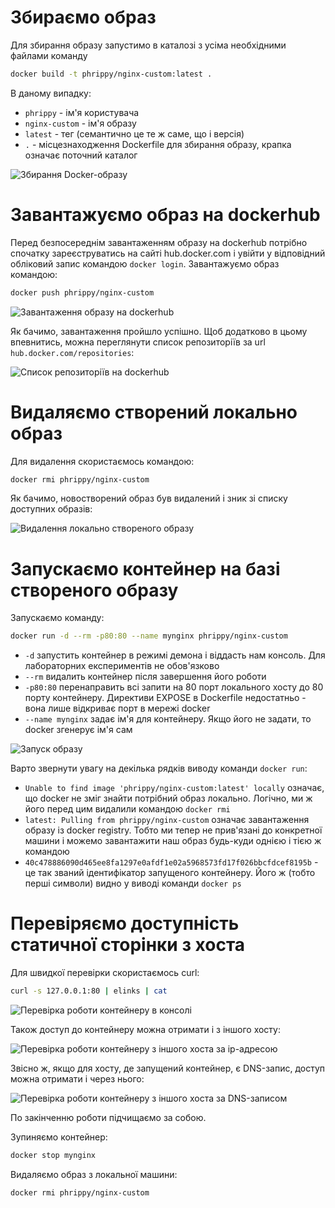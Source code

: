 # Збираємо образ

Для збирання образу запустимо в каталозі з усіма необхідними файлами команду

```bash
docker build -t phrippy/nginx-custom:latest .
```

В даному випадку:
* `phrippy` - ім'я користувача
* `nginx-custom` - ім'я образу
* `latest` - тег (семантично це те ж саме, що і версія)
* `.` - місцезнаходження Dockerfile для збирання образу, крапка означає поточний каталог

![Збирання Docker-образу](docker_build.png)

# Завантажуємо образ на dockerhub

Перед безпосереднім завантаженням образу на dockerhub потрібно спочатку зареєструватись на сайті hub.docker.com і увійти у відповідний обліковий запис командою `docker login`. Завантажуємо образ командою:

```bash
docker push phrippy/nginx-custom
```

![Завантаження образу на dockerhub](docker_push.png)

Як бачимо, завантаження пройшло успішно. Щоб додатково в цьому впевнитись, можна переглянути список репозиторіїв за url `hub.docker.com/repositories`:

![Список репозиторіїв на dockerhub](docker_push_web.png)

# Видаляємо створений локально образ

Для видалення скористаємось командою:

```bash
docker rmi phrippy/nginx-custom
```

Як бачимо, новостворений образ був видалений і зник зі списку доступних образів:

![Видалення локально створеного образу](docker_delete_image.png)

# Запускаємо контейнер на базі створеного образу

Запускаємо команду:

```bash
docker run -d --rm -p80:80 --name mynginx phrippy/nginx-custom
```
* `-d` запустить контейнер в режимі демона і віддасть нам консоль. Для лабораторних експериментів не обов'язково
* `--rm` видалить контейнер після завершення його роботи
* `-p80:80` перенаправить всі запити на 80 порт локального хосту до 80 порту контейнеру. Директиви EXPOSE в Dockerfile недостатньо - вона лише відкриває порт в мережі docker
* `--name mynginx` задає ім'я для контейнеру. Якщо його не задати, то docker згенерує ім'я сам

![Запуск образу](docker_run.png)

Варто звернути увагу на декілька рядків виводу команди `docker run`:
* `Unable to find image 'phrippy/nginx-custom:latest' locally` означає, що docker не зміг знайти потрібний образ локально. Логічно, ми ж його перед цим видалили командою `docker rmi`
* `latest: Pulling from phrippy/nginx-custom` означає завантаження образу із docker registry. Тобто ми тепер не прив'язані до конкретної машини і можемо завантажити наш образ будь-куди однією і тією ж командою
* `40c478886090d465ee8fa1297e0afdf1e02a5968573fd17f026bbcfdcef8195b` - це так званий ідентифікатор запущеного контейнеру. Його ж (тобто перші символи) видно у виводі команди `docker ps`

# Перевіряємо доступність статичної сторінки з хоста

Для швидкої перевірки скористаємось curl:

```bash
curl -s 127.0.0.1:80 | elinks | cat
```

![Перевірка роботи контейнеру в консолі](view_curl.png)

Також доступ до контейнеру можна отримати і з іншого хосту:

![Перевірка роботи контейнеру з іншого хоста за ip-адресою](view_web_ip.png)

Звісно ж, якщо для хосту, де запущений контейнер, є DNS-запис, доступ можна отримати і через нього:


![Перевірка роботи контейнеру з іншого хоста за DNS-записом](view_web.png)

По закінченню роботи підчищаємо за собою.

Зупиняємо контейнер:

```bash
docker stop mynginx
```

Видаляємо образ з локальної машини:

```bash
docker rmi phrippy/nginx-custom
```
